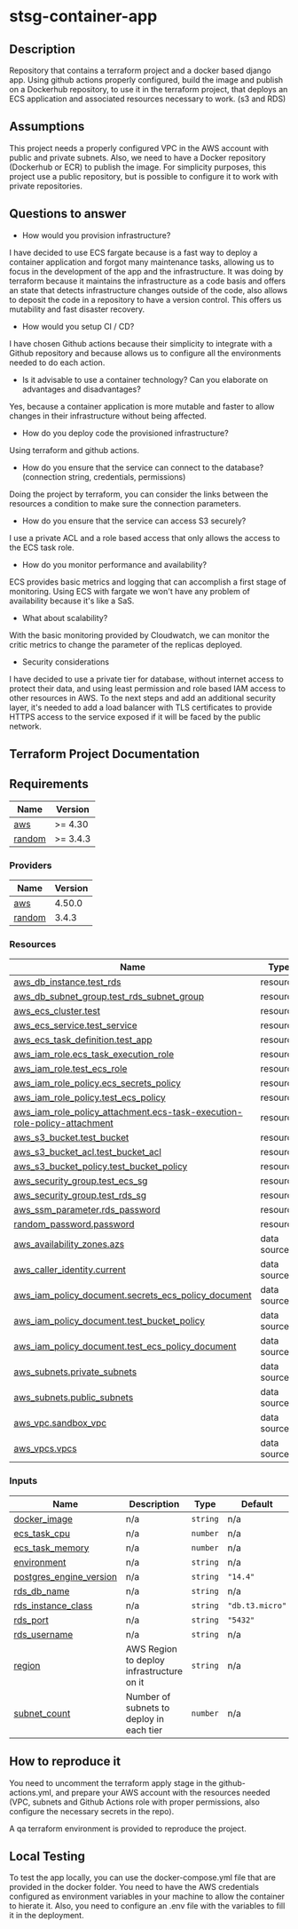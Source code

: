 # stsg-container-app
## Description
Repository that contains a terraform project and a docker based django app.
Using github actions properly configured, build the image and publish on a Dockerhub repository, to use it in the terraform project, that deploys an ECS application and associated resources necessary to work. (s3 and RDS)

## Assumptions
This project needs a properly configured VPC in the AWS account with public and private subnets.
Also, we need to have a Docker repository (Dockerhub or ECR) to publish the image. For simplicity purposes, this project use a public repository, but is possible to configure it to work with private repositories.

## Questions to answer
- How would you provision infrastructure?

I have decided to use ECS fargate because is a fast way to deploy a container application and forgot many maintenance tasks, allowing us to focus in the development of the app and the infrastructure. It was doing by terraform because it maintains the infrastructure as a code basis and offers an state that detects infrastructure changes outside of the code, also allows to deposit the code in a repository to have a version control. This offers us mutability and fast disaster recovery.

- How would you setup CI / CD?

I have chosen Github actions because their simplicity to integrate with a Github repository and because allows us to configure all the environments needed to do each action.

- Is it advisable to use a container technology? Can you elaborate on advantages and
disadvantages?

Yes, because a container application is more mutable and faster to allow changes in their infrastructure without being affected.

- How do you deploy code the provisioned infrastructure?

Using terraform and github actions.

- How do you ensure that the service can connect to the database? (connection string,
credentials, permissions)

Doing the project by terraform, you can consider the links between the resources a condition to make sure the connection parameters.

- How do you ensure that the service can access S3 securely?

I use a private ACL and a role based access that only allows the access to the ECS task role.

- How do you monitor performance and availability?

ECS provides basic metrics and logging that can accomplish a first stage of monitoring.
Using ECS with fargate we won't have any problem of availability because it's like a SaS.

- What about scalability?

With the basic monitoring provided by Cloudwatch, we can monitor the critic metrics to change the parameter of the replicas deployed.

- Security considerations

I have decided to use a private tier for database, without internet access to protect their data, and using least permission and role based IAM access to other resources in AWS. To the next steps and add an additional security layer, it's needed to add a load balancer with TLS certificates to provide HTTPS access to the service exposed if it will be faced by the public network.

## Terraform Project Documentation

## Requirements

| Name | Version |
|------|---------|
| <a name="requirement_aws"></a> [aws](#requirement\_aws) | >= 4.30 |
| <a name="requirement_random"></a> [random](#requirement\_random) | >= 3.4.3 |

### Providers

| Name | Version |
|------|---------|
| <a name="provider_aws"></a> [aws](#provider\_aws) | 4.50.0 |
| <a name="provider_random"></a> [random](#provider\_random) | 3.4.3 |


### Resources

| Name | Type |
|------|------|
| [aws_db_instance.test_rds](https://registry.terraform.io/providers/hashicorp/aws/latest/docs/resources/db_instance) | resource |
| [aws_db_subnet_group.test_rds_subnet_group](https://registry.terraform.io/providers/hashicorp/aws/latest/docs/resources/db_subnet_group) | resource |
| [aws_ecs_cluster.test](https://registry.terraform.io/providers/hashicorp/aws/latest/docs/resources/ecs_cluster) | resource |
| [aws_ecs_service.test_service](https://registry.terraform.io/providers/hashicorp/aws/latest/docs/resources/ecs_service) | resource |
| [aws_ecs_task_definition.test_app](https://registry.terraform.io/providers/hashicorp/aws/latest/docs/resources/ecs_task_definition) | resource |
| [aws_iam_role.ecs_task_execution_role](https://registry.terraform.io/providers/hashicorp/aws/latest/docs/resources/iam_role) | resource |
| [aws_iam_role.test_ecs_role](https://registry.terraform.io/providers/hashicorp/aws/latest/docs/resources/iam_role) | resource |
| [aws_iam_role_policy.ecs_secrets_policy](https://registry.terraform.io/providers/hashicorp/aws/latest/docs/resources/iam_role_policy) | resource |
| [aws_iam_role_policy.test_ecs_policy](https://registry.terraform.io/providers/hashicorp/aws/latest/docs/resources/iam_role_policy) | resource |
| [aws_iam_role_policy_attachment.ecs-task-execution-role-policy-attachment](https://registry.terraform.io/providers/hashicorp/aws/latest/docs/resources/iam_role_policy_attachment) | resource |
| [aws_s3_bucket.test_bucket](https://registry.terraform.io/providers/hashicorp/aws/latest/docs/resources/s3_bucket) | resource |
| [aws_s3_bucket_acl.test_bucket_acl](https://registry.terraform.io/providers/hashicorp/aws/latest/docs/resources/s3_bucket_acl) | resource |
| [aws_s3_bucket_policy.test_bucket_policy](https://registry.terraform.io/providers/hashicorp/aws/latest/docs/resources/s3_bucket_policy) | resource |
| [aws_security_group.test_ecs_sg](https://registry.terraform.io/providers/hashicorp/aws/latest/docs/resources/security_group) | resource |
| [aws_security_group.test_rds_sg](https://registry.terraform.io/providers/hashicorp/aws/latest/docs/resources/security_group) | resource |
| [aws_ssm_parameter.rds_password](https://registry.terraform.io/providers/hashicorp/aws/latest/docs/resources/ssm_parameter) | resource |
| [random_password.password](https://registry.terraform.io/providers/hashicorp/random/latest/docs/resources/password) | resource |
| [aws_availability_zones.azs](https://registry.terraform.io/providers/hashicorp/aws/latest/docs/data-sources/availability_zones) | data source |
| [aws_caller_identity.current](https://registry.terraform.io/providers/hashicorp/aws/latest/docs/data-sources/caller_identity) | data source |
| [aws_iam_policy_document.secrets_ecs_policy_document](https://registry.terraform.io/providers/hashicorp/aws/latest/docs/data-sources/iam_policy_document) | data source |
| [aws_iam_policy_document.test_bucket_policy](https://registry.terraform.io/providers/hashicorp/aws/latest/docs/data-sources/iam_policy_document) | data source |
| [aws_iam_policy_document.test_ecs_policy_document](https://registry.terraform.io/providers/hashicorp/aws/latest/docs/data-sources/iam_policy_document) | data source |
| [aws_subnets.private_subnets](https://registry.terraform.io/providers/hashicorp/aws/latest/docs/data-sources/subnets) | data source |
| [aws_subnets.public_subnets](https://registry.terraform.io/providers/hashicorp/aws/latest/docs/data-sources/subnets) | data source |
| [aws_vpc.sandbox_vpc](https://registry.terraform.io/providers/hashicorp/aws/latest/docs/data-sources/vpc) | data source |
| [aws_vpcs.vpcs](https://registry.terraform.io/providers/hashicorp/aws/latest/docs/data-sources/vpcs) | data source |

### Inputs

| Name | Description | Type | Default | Required |
|------|-------------|------|---------|:--------:|
| <a name="input_docker_image"></a> [docker\_image](#input\_docker\_image) | n/a | `string` | n/a | yes |
| <a name="input_ecs_task_cpu"></a> [ecs\_task\_cpu](#input\_ecs\_task\_cpu) | n/a | `number` | n/a | yes |
| <a name="input_ecs_task_memory"></a> [ecs\_task\_memory](#input\_ecs\_task\_memory) | n/a | `number` | n/a | yes |
| <a name="input_environment"></a> [environment](#input\_environment) | n/a | `string` | n/a | yes |
| <a name="input_postgres_engine_version"></a> [postgres\_engine\_version](#input\_postgres\_engine\_version) | n/a | `string` | `"14.4"` | no |
| <a name="input_rds_db_name"></a> [rds\_db\_name](#input\_rds\_db\_name) | n/a | `string` | n/a | yes |
| <a name="input_rds_instance_class"></a> [rds\_instance\_class](#input\_rds\_instance\_class) | n/a | `string` | `"db.t3.micro"` | no |
| <a name="input_rds_port"></a> [rds\_port](#input\_rds\_port) | n/a | `string` | `"5432"` | no |
| <a name="input_rds_username"></a> [rds\_username](#input\_rds\_username) | n/a | `string` | n/a | yes |
| <a name="input_region"></a> [region](#input\_region) | AWS Region to deploy infrastructure on it | `string` | n/a | yes |
| <a name="input_subnet_count"></a> [subnet\_count](#input\_subnet\_count) | Number of subnets to deploy in each tier | `number` | n/a | yes |


## How to reproduce it
You need to uncomment the terraform apply stage in the github-actions.yml, and prepare your AWS account with the resources needed (VPC, subnets and Github Actions role with proper permissions, also configure the necessary secrets in the repo). 

A qa terraform environment is provided to reproduce the project.

## Local Testing

To test the app locally, you can use the docker-compose.yml file that are provided in the docker folder. You need to have the AWS credentials configured as environment variables in your machine to allow the container to hierate it. Also, you need to configure an .env file with the variables to fill it in the deployment.